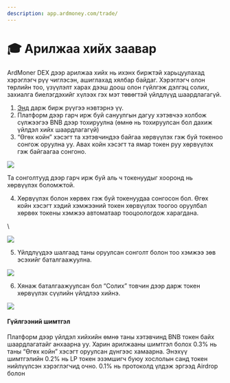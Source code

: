 ```yaml
---
description: app.ardmoney.com/trade/
---
```


# 🎓 Арилжаа хийх заавар

ArdMoner DEX дээр арилжаа хийх нь ихэнх биржтэй харьцуулахад хэрэглэгч рүү чиглэсэн, ашиглахад хялбар байдаг. Хэрэглэгч олон төрлийн тоо, үзүүлэлт харах дээш доош олон гүйлгэж дэлгэц солих, захиалга биелэгдэхийг хүлээх гэх мэт төвөгтэй үйлдлүүд шаардлагагүй.&#x20;

1. [Энд](http://app.ardmoney.com) дарж бирж рүүгээ нэвтэрнэ үү.&#x20;
2. Платформ дээр гарч ирж буй сануулгын дагуу хэтэвчээ холбож сүлжээгээ BNB дээр тохируулна (өмнө нь тохируулсан бол дахиж үйлдэл хийх шаардлагагүй)&#x20;
3. “Өгөх койн” хэсэгт та хэтэвчиндээ байгаа хөрвүүлэх гэж буй токеноо сонгож оруулна уу. Авах койн хэсэгт та ямар токен руу хөрвүүлэх гэж байгаагаа сонгоно.&#x20;

&#x20;![](https://lh5.googleusercontent.com/9Socy0HtGrGFQ5eSqw02E2Kluf4nsz\_kHpw9RTFahdBo6XHesq8plAEd2MkHOPfJmOWulP4lrcZ4OkrNTVRf3JBUnTqLOOvi6yIR6xiHrYMEnF3Xzb24UOWKKyRumrFp0z62rqprDeOW2j-3hsKWrIU)

Та сонголтууд дээр гарч ирж буй аль ч токенуудыг хооронд нь хөрвүүлэх боломжтой.

4. Хөрвүүлэх болон хөрвөх гэж буй токенуудаа сонгосон бол. Өгөх койн хэсэгт хэдий хэмжээний токен хөрвүүлэх тоогоо оруулбал хөрвөх токены хэмжээ автоматаар тооцоологдож харагдана.&#x20;

\


![](https://lh6.googleusercontent.com/Vr9VLJj\_BoY-WRTlHylf99TYB2KVfV2mJ6RO6r7HzuUrpa750ehseNIWvqxwR6A\_n4xhKrsTVBtaK3GW1C3za1-9mE\_6Qj10Pb0kQAYktsq33bJHfWqnhgLhiTa6nwMEKEYeMurpH1cPqLVpYilyL6A)

5. Үйлдлүүдээ шалгаад таны оруулсан сонголт болон тоо хэмжээ зөв эсэхийг баталгаажуулна.&#x20;

![](https://lh6.googleusercontent.com/sSPmrg0d-GWjniU9-OGEiYqSUoqvLW9my4j\_vZ\_R47Aa8hxGqZLeUg26VPCbX4WQJRR0I3sSN\_r9BwX8LPNc7oaxMd0NmD6WQgGpDeRdd6vdagRFzMQ77-q8rOBLrvW7dUX9iI3HO9ap84UwGFmqyJ0)

6. Хянаж баталгаажуулсан бол “Солих” товчин дээр дарж токен хөрвүүлэх сүүлийн үйлдлээ хийнэ.&#x20;

![](https://lh4.googleusercontent.com/Fz9riNAt7LTBXejIzL0Ai\_PknoaiaHx-VSEiRNvudfOp4Ok0djR2frfp2tvUzM1InxO8L6lBejNuvAcT3I9a5q79foI5nPHlhWV\_XtaI69QTb3HEnW3Rrt--iHHYmP9G6YQFk1\_Oe2w3KsENPhrblv4)

#### Гүйлгээний шимтгэл

Платформ дээр үйлдэл хийхийн өмнө таны хэтэвчинд BNB токен байх шаардлагатайг анхаарна уу. Харин арилжааны шимтгэл болох 0.3% нь таны “Өгөх койн” хэсэгт оруулсан дүнгээс хамаарна. Энэхүү шимтгэлийн 0.2% нь LP токен эзэмшигч буюу хослолын санд токен нийлүүлсэн хэрэглэгчид очно. 0.1% нь протоколд үлдэж эргээд Airdrop болон
